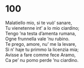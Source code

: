 # 100
  
Malatiello mio, si te vuò’ sanare,  
Tu vienetenne int’ a lo mio ciardino;  
Tengo ’na testa d’amenta rumana,  
Ogne frunnella vale ’nu rubino.  
Te prego, amore, nu’ me la levare,  
Si n’ haje tu primmo la licenzia mia;  
Avisse a fare comme fece Aramo,  
Ca pe’ nu pomo perde ’nu ciardino.

